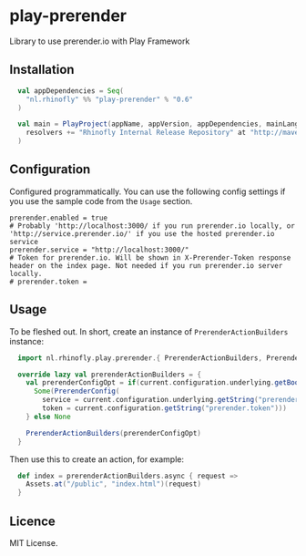 play-prerender
==============

Library to use prerender.io with Play Framework

Installation
------------

``` scala
  val appDependencies = Seq(
    "nl.rhinofly" %% "play-prerender" % "0.6"
  )

  val main = PlayProject(appName, appVersion, appDependencies, mainLang = SCALA).settings(
    resolvers += "Rhinofly Internal Release Repository" at "http://maven-repository.rhinofly.net:8081/artifactory/libs-release-local"
  )
```

Configuration
-------------

Configured programmatically. You can use the following config settings if you use the sample code from the `Usage` section.

```
prerender.enabled = true
# Probably 'http://localhost:3000/ if you run prerender.io locally, or 'http://service.prerender.io/' if you use the hosted prerender.io service
prerender.service = "http://localhost:3000/"
# Token for prerender.io. Will be shown in X-Prerender-Token response header on the index page. Not needed if you run prerender.io server locally.
# prerender.token =
```

Usage
-----

To be fleshed out. In short, create an instance of `PrerenderActionBuilders` instance:

``` scala
  import nl.rhinofly.play.prerender.{ PrerenderActionBuilders, PrerenderConfig }

  override lazy val prerenderActionBuilders = {
    val prerenderConfigOpt = if(current.configuration.underlying.getBoolean("prerender.enabled")) {
      Some(PrerenderConfig(
        service = current.configuration.underlying.getString("prerender.service"),
        token = current.configuration.getString("prerender.token")))
    } else None

    PrerenderActionBuilders(prerenderConfigOpt)
  }
```

Then use this to create an action, for example:

``` scala
  def index = prerenderActionBuilders.async { request =>
    Assets.at("/public", "index.html")(request)
  }
```

Licence
-------
MIT License.
